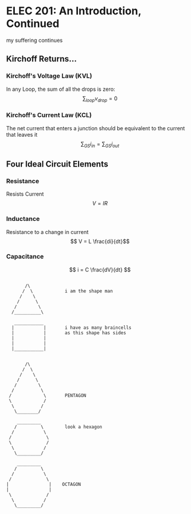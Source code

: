 # ELEC 201: An Introduction, Continued

my suffering continues

## Kirchoff Returns...

### Kirchoff's Voltage Law (KVL)
In any Loop, the sum of all the drops is zero:
$$  \sum_{loop} v_{drop} = 0 $$

### Kirchoff's Current Law (KCL)
The net current that enters a junction should be equivalent to the current that leaves it
$$ \sum_{GS} i_{in} = \sum_{GS} i_{out} $$

## Four Ideal Circuit Elements

### Resistance
Resists Current
$$ V= IR$$
### Inductance
Resistance to a change in current
$$ V = L \frac{di}{dt}$$
### Capacitance
$$ i = C \frac{dV}{dt} $$




```

       /\
      /  \            i am the shape man
     /    \ 
    /      \
   /        \
  /__________\ 
   
   ___________
  |           |       i have as many braincells
  |           |       as this shape has sides
  |           |
  |           |
  |___________|


       /\
      /  \
     /    \
    /      \
   /        \
  /          \
 /            \       PENTAGON
 \            /
  \          /
   \________/
   
    _________
   /         \        look a hexagon
  /           \
 /             \
 \             /
  \           /
   \_________/

    _________    
   /         \
  /           \
 /             \
|               |    OCTAGON
|               |
 \             /
  \           /
   \_________/


```
